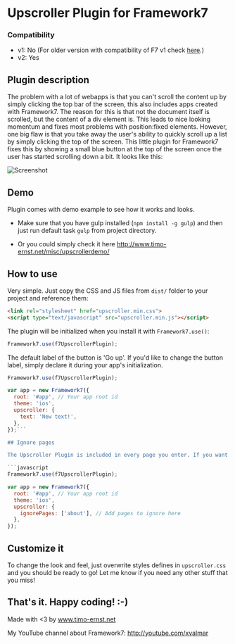 # Upscroller Plugin for Framework7

### Compatibility
- v1: No (For older version with compatibility of F7 v1 check [here](https://github.com/valnub/Framework7-Upscroller-Plugin/releases/tag/1.0).)
- v2: Yes

## Plugin description

The problem with a lot of webapps is that you can't scroll the content up by simply clicking the top bar of the screen, this also includes apps created with Framework7. The reason for this is that not the document itself is scrolled, but the content of a div element is. This leads to nice looking momentum and fixes most problems with position:fixed elements. However, one big flaw is that you take away the user's ability to quickly scroll up a list by simply clicking the top of the screen. This little plugin for Framework7 fixes this by showing a small blue button at the top of the screen once the user has started scrolling down a bit. It looks like this:

![Screenshot](https://raw.githubusercontent.com/valnub/Framework7-Upscroller-Plugin/master/screenshot.jpg)

## Demo

Plugin comes with demo example to see how it works and looks.
+ Make sure that you have gulp installed (`npm install -g gulp`) and then just run default task `gulp` from project directory.
* Or you could simply check it here http://www.timo-ernst.net/misc/upscrollerdemo/

## How to use

Very simple. Just copy the CSS and JS files from `dist/` folder to your project and reference them:

```html
<link rel="stylesheet" href="upscroller.min.css">
<script type="text/javascript" src="upscroller.min.js"></script>
```

The plugin will be initialized when you install it with `Framework7.use()`:

```javascript
Framework7.use(f7UpscrollerPlugin);
```

The default label of the button is 'Go up'. If you'd like to change the button label, simply declare it during your app's initialization.

```javascript
Framework7.use(f7UpscrollerPlugin);

var app = new Framework7({
  root: '#app', // Your app root id
  theme: 'ios',
  upscroller: {
    text: 'New text!',
  },
});```

## Ignore pages

The Upscroller Plugin is included in every page you enter. If you want to ignore the upscroller plugin in some pages, you may now use the following parameter:

```javascript
Framework7.use(f7UpscrollerPlugin);

var app = new Framework7({
  root: '#app', // Your app root id
  theme: 'ios',
  upscroller: {
    ignorePages: ['about'], // Add pages to ignore here
  },
});
```

## Customize it

To change the look and feel, just overwrite styles defines in `upscroller.css` and you should be ready to go! Let me know if you need any other stuff that you miss!

## That's it. Happy coding! :-)

Made with <3 by www.timo-ernst.net

My YouTube channel about Framework7: http://youtube.com/xvalmar
